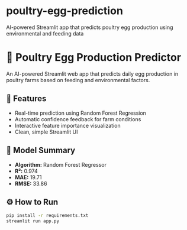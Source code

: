 # poultry-egg-prediction
AI-powered Streamlit app that predicts poultry egg production using environmental and feeding data

# 🥚 Poultry Egg Production Predictor

An AI-powered Streamlit web app that predicts daily egg production in poultry farms based on feeding and environmental factors.

## 🚀 Features
- Real-time prediction using Random Forest Regression
- Automatic confidence feedback for farm conditions
- Interactive feature importance visualization
- Clean, simple Streamlit UI

## 🧠 Model Summary
- **Algorithm:** Random Forest Regressor
- **R²:** 0.974
- **MAE:** 19.71
- **RMSE:** 33.86

## ⚙️ How to Run
```bash
pip install -r requirements.txt
streamlit run app.py
